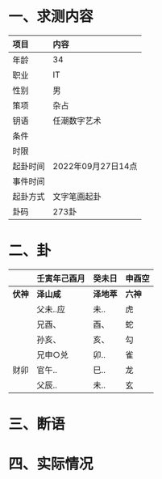 # 一、求测内容
|项目|内容|
|:-|:-|
|年龄|34|
|职业|IT|
|性别|男|
|策项|杂占|
|钥语|任潮数字艺术|
|条件||
|时限||
|起卦时间|2022年09月27日14点|
|事件时间||
|起卦方式|文字笔画起卦|
|卦码|273卦|

# 二、卦
||壬寅年己酉月|癸未日|申酉空|
|:-|:-|:-|:-|
|**伏神**|**泽山咸**|**泽地萃**|**六神**|
||父未..应|未..|虎|
||兄酉、|酉、|蛇|
||孙亥、|亥、|勾|
||兄申○兑|卯..|雀|
|财卯|官午..|巳..|龙|
||父辰..|未..|玄|


# 三、断语

# 四、实际情况